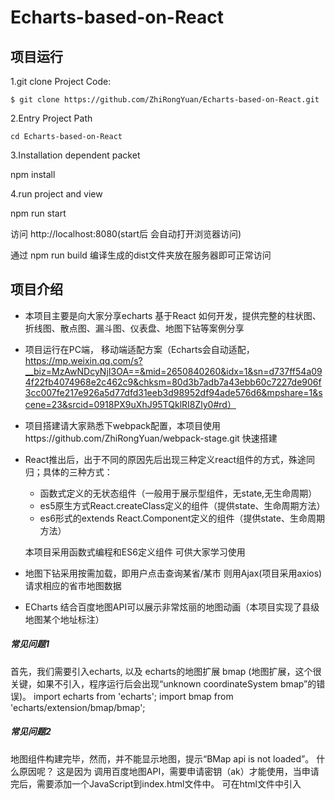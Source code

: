 # Echarts-based-on-React
## 项目运行 ##

1.git clone Project Code:

    $ git clone https://github.com/ZhiRongYuan/Echarts-based-on-React.git

2.Entry Project Path

    cd Echarts-based-on-React

3.Installation dependent packet

   npm install

4.run project and view

   npm run start


访问 http://localhost:8080(start后 会自动打开浏览器访问)

通过 npm run build  编译生成的dist文件夹放在服务器即可正常访问



## 项目介绍 ##

* 本项目主要是向大家分享echarts 基于React 如何开发，提供完整的柱状图、折线图、散点图、漏斗图、仪表盘、地图下钻等案例分享

* 项目运行在PC端， 移动端适配方案（Echarts会自动适配，https://mp.weixin.qq.com/s?__biz=MzAwNDcyNjI3OA==&mid=2650840260&idx=1&sn=d737ff54a094f22fb4074968e2c462c9&chksm=80d3b7adb7a43ebb60c7227de906f3cc007fe217e926a5d77dfd31eeb3d98952df94ade576d6&mpshare=1&scene=23&srcid=0918PX9uXhJ95TQklRI8Zly0#rd）

* 项目搭建请大家熟悉下webpack配置，本项目使用https://github.com/ZhiRongYuan/webpack-stage.git 快速搭建

* React推出后，出于不同的原因先后出现三种定义react组件的方式，殊途同归；具体的三种方式：

  * 函数式定义的无状态组件（一般用于展示型组件，无state,无生命周期）
  * es5原生方式React.createClass定义的组件（提供state、生命周期方法）
  * es6形式的extends React.Component定义的组件（提供state、生命周期方法）

  本项目采用函数式编程和ES6定义组件  可供大家学习使用


* 地图下钻采用按需加载，即用户点击查询某省/某市 则用Ajax(项目采用axios)请求相应的省市地图数据

* ECharts 结合百度地图API可以展示非常炫丽的地图动画（本项目实现了县级地图某个地址标注）

##### 常见问题1 #####
首先，我们需要引入echarts, 以及 echarts的地图扩展 bmap (地图扩展，这个很关键，如果不引入，程序运行后会出现“unknown coordinateSystem bmap”的错误)。
import echarts from 'echarts';
import bmap from 'echarts/extension/bmap/bmap';


##### 常见问题2 #####
地图组件构建完毕，然而，并不能显示地图，提示“BMap api is not loaded”。 什么原因呢？
这是因为 调用百度地图API，需要申请密钥（ak）才能使用，当申请完后，需要添加一个JavaScript到index.html文件中。
可在html文件中引入<script src="http://api.map.baidu.com/api?v=2.0&ak=ZUONbpqGBsYGXNIYHicvbAbM"></script>